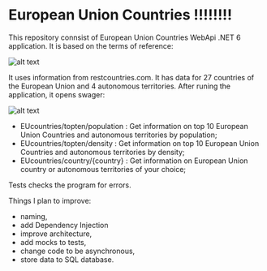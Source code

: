 # European Union Countries !!!!!!!!

   This repository connsist of European Union Countries WebApi .NET 6 application. It is based on the terms of reference:
   
   ![alt text](https://github.com/MDirvens/DataFiles/blob/main/28StoneTask/Task.png)
   
   It uses information from restcountries.com. It has data for 27 countries of the European Union and 4 autonomous territories. After runing the application, it opens swager:  
   
   ![alt text](https://github.com/MDirvens/DataFiles/blob/main/Pictures/SwaggerEUCountries.png)

- EUcountries/topten/population : Get information on top 10 European Union Countries and autonomous territories by population;
- EUcountries/topten/density : Get information on top 10 European Union Countries and autonomous territories by density;
- EUcountries/country/{country} : Get information on European Union country or autonomous territories of your choice;

Tests checks the program for errors.
   
Things I plan to improve:

- naming,
- add Dependency Injection
- improve architecture,
- add mocks to tests,
- change code to be asynchronous,
- store data to SQL database.   
   
   
